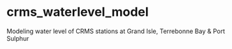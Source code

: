 # crms_waterlevel_model
Modeling water level of CRMS stations at Grand Isle, Terrebonne Bay &amp; Port Sulphur
